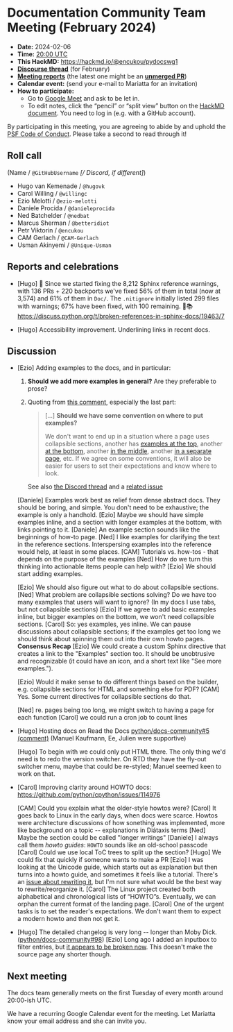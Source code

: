 # Documentation Community Team Meeting (February 2024)

- **Date:** 2024-02-06
- **Time:** [20:00 UTC](https://arewemeetingyet.com/UTC/2024-02-06/20:00/Docs%20Meeting)
- **This HackMD:** https://hackmd.io/@encukou/pydocswg1
- [**Discourse thread**](https://discuss.python.org/t/44663) (for February)
- [**Meeting reports**](https://docs-community.readthedocs.io/en/latest/monthly-meeting/) (the latest one might be an [**unmerged PR**](https://github.com/python/docs-community/pulls))
- **Calendar event:** (send your e-mail to Mariatta for an invitation)
- **How to participate:**
  -  Go to [Google Meet](https://meet.google.com/dii-qrzf-wkw) and ask to be let in.
  -  To edit notes, click the “pencil” or “split view” button on the [HackMD document](https://hackmd.io/@encukou/pydocswg1). You need to log in (e.g. with a GitHub account).

By participating in this meeting, you are agreeing to abide by and uphold the [PSF Code of Conduct](https://www.python.org/psf/codeofconduct/).
Please take a second to read through it!


## Roll call

(Name / `@GitHubUsername` *[/ Discord, if different]*)
- Hugo van Kemenade / `@hugovk`
- Carol Willing / `@willingc`
- Ezio Melotti / `@ezio-melotti`
- Daniele Procida / `@danieleprocida`
- Ned Batchelder / `@nedbat`
- Marcus Sherman / `@betteridiot`
- Petr Viktorin / `@encukou`
- CAM Gerlach / `@CAM-Gerlach`
- Usman Akinyemi / `@Unique-Usman`

## Reports and celebrations

- [Hugo] 🎉 Since we started fixing the 8,212 Sphinx reference warnings, with 136 PRs + 220 backports we've fixed 56% of them in total (now at 3,574) and 61% of them in `Doc/`. The `.nitignore` initially listed 299 files with warnings; 67% have been fixed, with 100 remaining. 🧹📚 https://discuss.python.org/t/broken-references-in-sphinx-docs/19463/7

- [Hugo] Accessibility improvement. Underlining links in recent docs.

## Discussion

- [Ezio] Adding examples to the docs, and in particular:
    1. **Should we add more examples in general?**  Are they preferable to prose?
    2. Quoting from [this comment](https://github.com/python/cpython/pull/111743#issuecomment-1908471823), especially the last part:
        > [...] **Should we have some convention on where to put examples?**
        >
        > We don't want to end up in a situation where a page uses collapsible sections, another has [examples at the top](https://docs.python.org/3/library/json.html), another [at the bottom](https://docs.python.org/3/library/re.html#regular-expression-examples), another [in the middle](https://docs.python.org/3/library/string.html#format-examples), another [in a separate page](https://docs.python.org/3/howto/logging-cookbook.html), etc.  If we agree on some conventions, it will also be easier for users to set their expectations and know where to look.

        See also [the Discord thread](https://discord.com/channels/935215565872693329/1199481017464008734) and a [related issue](https://github.com/python/cpython/issues/106318#issuecomment-1906642662)

    [Daniele] Examples work best as relief from dense abstract docs. They should be boring, and simple. You don't need to be exhaustive; the example is only a handhold.
    [Ezio] Maybe we should have simple examples inline, and a section with longer examples at the bottom, with links pointing to it.
    [Daniele] An example section sounds like the beginnings of how-to page.
    [Ned] I like examples for clarifying the text in the reference sections. Interspersing examples into the reference would help, at least in some places.
    [CAM] Tutorials vs. how-tos - that depends on the purpose of the examples
    [Ned] How do we turn this thinking into actionable items people can help with?
    [Ezio] We should start adding examples.

    [Ezio] We should also figure out what to do about collapsible sections.
    [Ned] What problem are collapsible sections solving? Do we have too many examples that users will want to ignore? (In my docs I use tabs, but not collapsible sections)
    [Ezio] If we agree to add basic examples inline, but bigger examples on the bottom, we won't need collapsible sections.
    [Carol] So: yes examples, yes inline. We can pause discussions about collapsible sections; if the examples get too long we should think about spinning them out into their own howto pages. **Consensus Recap**
    [Ezio] We could create a custom Sphinx directive that creates a link to the "Examples" section too.  It should be unobtrusive and recognizable (it could have an icon, and a short text like "See more examples.").

    [Ezio] Would it make sense to do different things based on the builder, e.g. collapsible sections for HTML and something else for PDF?
    [CAM] Yes. Some current directives for collapsible sections do that.

    [Ned] re. pages being too long, we might switch to having a page for each function
    [Carol] we could run a cron job to count lines

- [Hugo] Hosting docs on Read the Docs [python/docs-community#5 (comment)](https://github.com/python/docs-community/issues/5#issuecomment-1900698294) (Manuel Kaufmann, Ee, Julien were supportive)

  [Hugo] To begin with we could only put HTML there. The only thing we'd need is to redo the version switcher. On RTD they have the fly-out switcher menu, maybe that could be re-styled; Manuel seemed keen to work on that.

- [Carol] Improving clarity around HOWTO docs: https://github.com/python/cpython/issues/114976

  [CAM] Could you explain what the older-style howtos were?
  [Carol] It goes back to Linux in the early days, when docs were scarce. Howtos were architecture discussions of how sonething was implemented, more like background on a topic -- explanations in Diátaxis terms
  [Ned] Maybe the section could be called "longer writings"
  [Daniele] I always call them *howto guides*: `HOWTO` sounds like an old-school passcode
  [Carol] Could we use local ToC trees to split up the section?
  [Hugo] We could fix that quickly if someone wants to make a PR
  [Ezio] I was looking at the Unicode guide, which starts out as explanation but then turns into a howto guide, and sometimes it feels like a tutorial. There's an [issue about rewriting it](https://github.com/python/cpython/issues/107583), but I'm not sure what would be the best way to rewrite/reorganize it.
  [Carol] The Linux project created both alphabetical and chronological lists of “HOWTO”s. Eventually, we can orphan the current format of the landing page.
  [Carol] One of the urgent tasks is to set the reader's expectations. We don't want them to expect a modern howto and then not get it.

- [Hugo] The detailed changelog is very long -- longer than Moby Dick. ([python/docs-community#98](https://github.com/python/docs-community/issues/98))
  [Ezio] Long ago I added an inputbox to filter entries, but [it appears to be broken now](https://github.com/python/cpython/issues/115317).  This doesn't make the source page any shorter though.


## Next meeting

The docs team generally meets on the first Tuesday of every month around 20:00-ish UTC.

We have a recurring Google Calendar event for the meeting.
Let Mariatta know your email address and she can invite you.
